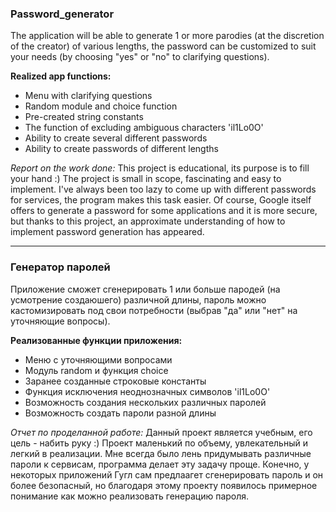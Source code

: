### Password_generator
The application will be able to generate 1 or more parodies (at the discretion of the creator) of various lengths, the password can be customized to suit your needs (by choosing "yes" or "no" to clarifying questions).

__Realized app functions:__
* Menu with clarifying questions
* Random module and choice function
* Pre-created string constants
* The function of excluding ambiguous characters 'il1Lo0O'
* Ability to create several different passwords
* Ability to create passwords of different lengths

_Report on the work done:_
This project is educational, its purpose is to fill your hand :) The project is small in scope, fascinating and easy to implement. I've always been too lazy to come up with different passwords for services, the program makes this task easier. Of course, Google itself offers to generate a password for some applications and it is more secure, but thanks to this project, an approximate understanding of how to implement password generation has appeared.

---
### Генератор паролей
 Приложение сможет сгенерировать 1 или больше пародей (на усмотрение создаюшего) различной длины, пароль можно кастомизировать под свои потребности (выбрав "да" или "нет" на уточняющие вопросы).

__Реализованные функции приложения:__
* Меню с уточняющими вопросами
* Модуль random и функция choice
* Заранее созданные строковые константы
* Функция исключения неоднозначных символов 'il1Lo0O'
* Возможность создания нескольких различных паролей
* Возможность создать пароли разной длины

_Отчет по проделанной работе:_
Данный проект является учебным, его цель - набить руку :) Проект маленький по объему, увлекательный и легкий в реализации. Мне всегда было лень придумывать различные пароли к сервисам, программа делает эту задачу проще. Конечно, у некоторых приложений Гугл сам предлаагет сгенерировать пароль и он более безопасный, но благодаря этому проекту появилось примерное понимание как можно реализовать генерацию пароля.
